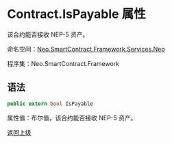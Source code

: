 # Contract.IsPayable 属性

该合约能否接收 NEP-5 资产。

命名空间：[Neo.SmartContract.Framework.Services.Neo](../../neo.md)

程序集：Neo.SmartContract.Framework

## 语法

```c#
public extern bool IsPayable
```

属性值：布尔值，该合约能否接收 NEP-5 资产。



[返回上级](../Contract.md)